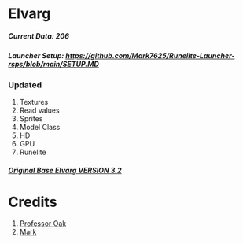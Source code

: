 # Elvarg

##### Current Data: 206
##### Launcher Setup: https://github.com/Mark7625/Runelite-Launcher-rsps/blob/main/SETUP.MD

### Updated
1. Textures
2. Read values
3. Sprites
4. Model Class
5. HD
6. GPU
7. Runelite

##### [Original Base Elvarg VERSION 3.2](https://www.rune-server.ee/runescape-development/rs2-server/downloads/660901-economy-version-elvarg-framework-some-skills-improved-core.html)

# Credits
1. [Professor Oak](https://www.rune-server.ee/members/professor+oak/ )
2. [Mark](https://www.rune-server.ee/members/Mark_/)
